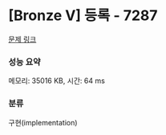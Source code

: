 # [Bronze V] 등록 - 7287 

[문제 링크](https://www.acmicpc.net/problem/7287) 

### 성능 요약

메모리: 35016 KB, 시간: 64 ms

### 분류

구현(implementation)

